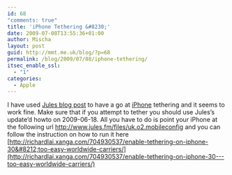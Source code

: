 ```yaml
---
id: 68
"comments: true"
title: 'iPhone Tethering &#8230;'
date: 2009-07-08T13:55:36+01:00
author: Mischa
layout: post
guid: http://mmt.me.uk/blog/?p=68
permalink: /blog/2009/07/08/iphone-tethering/
itsec_enable_ssl:
  - "1"
categories:
  - Apple
---
```

I have used [Jules blog post](http://jules.fm/Logbook/Logbook.html) to have a go at [iPhone](http://www.apple.com/uk/iphone/) tethering and it seems to work fine. Make sure that if you attempt to tether you should use Jules&#8217;s update&#8217;d howto on 2009-06-18. All you have to do is point your iPhone at the following url <http://www.jules.fm/files/uk.o2.mobileconfig> and you can follow the instruction on how to run it here [http://richardlai.xanga.com/704930537/enable-tethering-on-iphone-30&#8212;too-easy-worldwide-carriers/](http://richardlai.xanga.com/704930537/enable-tethering-on-iphone-30---too-easy-worldwide-carriers/)
